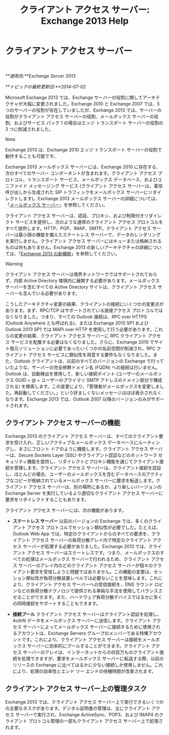 ﻿---
title: 'クライアント アクセス サーバー: Exchange 2013 Help'
TOCTitle: クライアント アクセス サーバー
ms:assetid: 87e206ab-7a7b-4b4f-be1a-5035713c74d2
ms:mtpsurl: https://technet.microsoft.com/ja-jp/library/Dd298114(v=EXCHG.150)
ms:contentKeyID: 48269746
ms.date: 04/24/2018
mtps_version: v=EXCHG.150
ms.translationtype: HT
---

# クライアント アクセス サーバー

 

_**適用先:**Exchange Server 2013_

_**トピックの最終更新日:**2014-07-02_

Microsoft Exchange 2013 では、Exchange サーバーの役割に関してアーキテクチャが大幅に変更されました。Exchange 2010 と Exchange 2007 では、5 つのサーバーの役割が存在していましたが、Exchange 2013 では、サーバーの役割がクライアント アクセス サーバーの役割、メールボックス サーバーの役割、およびサービス パック 1 の場合はエッジ トランスポート サーバーの役割の 3 つに削減されました。


> [!NOTE]
> Exchange 2013 は、Exchange 2010 エッジ トランスポート サーバーの役割で動作することも可能です。



Exchange 2013 メールボックス サーバーには、Exchange 2010 に存在する、次のすべてのサーバー コンポーネントが含まれます。クライアント アクセス プロトコル、トランスポート サービス、メールボックス データベース、およびユニファイド メッセージング サービス (クライアント アクセス サーバーは、着信呼び出しから生成された SIP トラフィックをメールボックス サーバーにリダイレクトします)。Exchange 2013 メールボックス サーバーの詳細については、「[メールボックス サーバー](mailbox-server-exchange-2013-help.md)」を参照してください。

クライアント アクセス サーバーは、認証、プロキシ、および制限付きリダイレクト サービスを提供し、次のような通常のクライアント アクセス プロトコルをすべて提供します。HTTP、POP、IMAP、SMTP。クライアント アクセス サーバーは最小限の機能を備えたステートレス サーバーで、データのレンダリングを実行しません。クライアント アクセス サーバーにはキューまたは格納されるものは何もありません。Exchange 2013 の新しいアーキテクチャの詳細については、「[Exchange 2013 の新機能](what-s-new-in-exchange-2013-exchange-2013-help.md)」を参照してください。


> [!WARNING]
> クライアント アクセス サーバーは境界ネットワークではサポートされておらず、内部 Active&nbsp;Directory 環境内に展開する必要があります。メールボックス サーバーを含むすべての Active Directory サイトは、クライアント アクセス サーバーも含んでいる必要があります。



こうしたアーキテクチャ変更の結果、クライアントの接続にいくつかの変更点があります。まず、RPC/TCP はサポートされている直接アクセス プロトコルではなくなりました。つまり、すべての Outlook 接続は、RPC over HTTPS (Outlook Anywhere とも呼ばれる)、または Exchange 2013 SP1 および Outlook 2013 SP1 では MAPI over HTTP を使用して行う必要があります。これらの変更の結果、クライアント アクセス サーバーに RPC クライアント アクセス サービスを配置する必要はなくなりました。さらに、Exchange 2010 でサイト復元ソリューションに必要であったいくつかの名前空間が削減され、RPC クライアント アクセス サービスに類似性を用意する要件もなくなりました。また、Outlook クライアントは、以前のすべてのバージョンの Exchange で行っていたような、サーバーの完全修飾ドメイン名 (FQDN) への接続は行いません。Outlook は、自動検出を使用して、新しい接続ポイント (ユーザーのメールボックス GUID + @ + ユーザーのプライマリ SMTP アドレスのドメイン部分で構成される) を検索します。この変更により、「管理者がメールボックスを変更しました。再起動してください。」という好ましくないメッセージはほぼ表示されなくなります。Exchange 2013 では、Outlook 2007 以降のバージョンのみがサポートされます。

## クライアント アクセス サーバーの機能

Exchange 2013 のクライアント アクセス サーバーは、すべてのクライアント要求を受け入れ、正しいアクティブなメールボックス データベースにルーティングし、まさにフロント ドアのように機能します。クライアント アクセス サーバーは、Secure Sockets Layer (SSL) やクライアント認証などのネットワーク セキュリティ機能を提供し、リダイレクトとプロキシ機能を通じてクライアント接続を管理します。クライアント アクセス サーバーは、クライアント接続を認証し、ほとんどの場合、ユーザーのメールボックスを含むデータベースのアクティブなコピーが格納されているメールボックス サーバーに要求を転送します。クライアント アクセス サーバーは、別の場所にあるか、より新しいバージョンの Exchange Server を実行しているより適切なクライアント アクセス サーバーに要求をリダイレクトすることもあります。

クライアント アクセス サーバーには、次の機能があります。

  - **ステートレス サーバー** 以前のバージョンの Exchange では、多くのクライアント アクセス プロトコルでセッション類似性が必要でした。たとえば、Outlook Web App では、特定のクライアントからのすべての要求を、クライアント アクセス サーバーの負荷分散アレイ内で特定のクライアント アクセス サーバーが処理する必要がありました。Exchange 2013 では、クライアント アクセス サーバーはステートレスです。つまり、メールボックスのすべての処理はメールボックス サーバーで行われるため、クライアント アクセス サーバーのアレイ内のどのクライアント アクセス サーバーが個々のクライアント要求を受信しようと問題ではありません。この機能の変更は、セッション類似性が負荷分散装置レベルでは必要ないことを意味します。これにより、クライアント アクセス サーバーへの受信接続を、DNS ラウンド ロビンなどの負荷分散テクノロジで提供される単純な手法を使用してバランスさせることができます。また、ハードウェア負荷分散デバイスではるかに多くの同時接続をサポートすることもできます。

  - **接続プール** クライアント アクセス サーバーはクライアント認証を処理し、AuthN データをメールボックス サーバーに送信します。クライアント アクセス サーバーによってメールボックス サーバーに接続するために使用されるアカウントは、Exchange Servers グループのメンバーである特権アカウントです。これにより、クライアント アクセス サーバーは接続をメールボックス サーバーに効率的にプールすることができます。クライアント アクセス サーバーのアレイは、インターネットからの何百万ものクライアント接続を処理できますが、要求をメールボックス サーバーに転送する際、以前のリリースの Exchange に比べてはるかに少ない接続しか使用しません。これにより、処理の効率性とエンド ツー エンドの待機時間が改善されます。

## クライアント アクセス サーバー上の管理タスク

Exchange 2013 では、クライアント アクセス サーバー上で実行できるいくつかの主要なタスクがあります。デジタル証明書の管理は、主にクライアント アクセス サーバーで実行され、Exchange ActiveSync、POP3、および IMAP4 のクライアント プロトコル管理の一部もクライアント アクセス サーバー上で処理されます。

